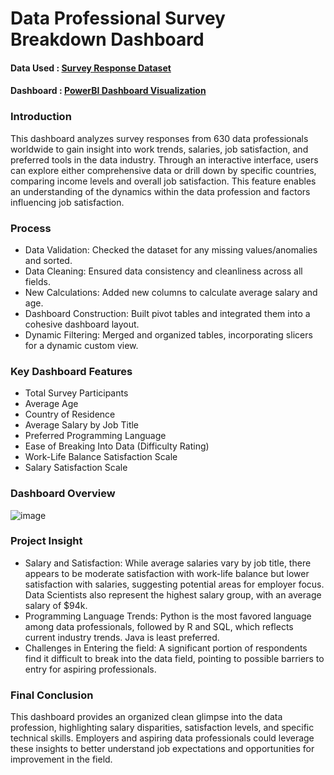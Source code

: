 # Data Professional Survey Breakdown Dashboard

#### Data Used : <a href="https://github.com/Elbebiniam/PowerBI_Dashboard/blob/main/Survey%20Response%20Dataset">Survey Response Dataset</a>

#### Dashboard : <a href="https://github.com/Elbebiniam/PowerBI_Dashboard/blob/main/PowerBI%20Dashboard.png">PowerBI Dashboard Visualization</a>


### Introduction

This dashboard analyzes survey responses from 630 data professionals worldwide to gain insight into work trends, salaries, job satisfaction, and preferred tools in the data industry. Through an interactive interface, users can explore either comprehensive data or drill down by specific countries, comparing income levels and overall job satisfaction. This feature enables an understanding of the dynamics within the data profession and factors influencing job satisfaction. 


### Process

- Data Validation: Checked the dataset for any missing values/anomalies and sorted.
- Data Cleaning: Ensured data consistency and cleanliness across all fields.
- New Calculations: Added new columns to calculate average salary and age. 
- Dashboard Construction: Built pivot tables and integrated them into a cohesive dashboard layout. 
- Dynamic Filtering: Merged and organized tables, incorporating slicers for a dynamic custom view. 


### Key Dashboard Features

- Total Survey Participants
- Average Age
- Country of Residence
- Average Salary by Job Title
- Preferred Programming Language
- Ease of Breaking Into Data (Difficulty Rating)
- Work-Life Balance Satisfaction Scale
- Salary Satisfaction Scale


### Dashboard Overview

![image](https://github.com/user-attachments/assets/2595e68e-e392-49b9-9c27-7c11aae46aae)


### Project Insight

- Salary and Satisfaction: While average salaries vary by job title, there appears to be moderate satisfaction with work-life balance but lower satisfaction with salaries, suggesting potential areas for employer focus. Data Scientists also represent the highest salary group, with an average salary of $94k.
- Programming Language Trends: Python is the most favored language among data professionals, followed by R and SQL, which reflects current industry trends. Java is least preferred.
- Challenges in Entering the field: A significant portion of respondents find it difficult to break into the data field, pointing to possible barriers to entry for aspiring professionals. 


### Final Conclusion

This dashboard provides an organized clean glimpse into the data profession, highlighting salary disparities, satisfaction levels, and specific technical skills. Employers and aspiring data professionals could leverage these insights to better understand job expectations and opportunities for improvement in the field. 
